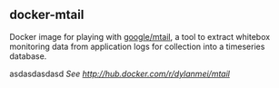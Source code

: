 docker-mtail
------------

Docker image for playing with [google/mtail](http://github.com/google/mtail), a tool to extract whitebox monitoring data from application logs for collection into a timeseries database.

asdasdasdasd *See http://hub.docker.com/r/dylanmei/mtail*
